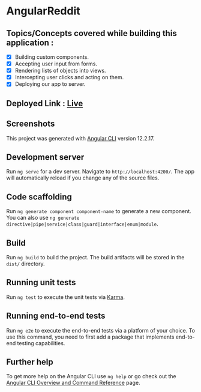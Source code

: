 # AngularReddit

## Topics/Concepts covered while building this application : 
- [x] Building custom components.
- [x] Accepting user input from forms.
- [x] Rendering lists of objects into views.
- [x] Intercepting user clicks and acting on them.
- [x] Deploying our app to server.

## Deployed Link : [Live](https://angular-reddit-bz7eycfdv-kuluruvineeth.vercel.app/)

## Screenshots



This project was generated with [Angular CLI](https://github.com/angular/angular-cli) version 12.2.17.

## Development server

Run `ng serve` for a dev server. Navigate to `http://localhost:4200/`. The app will automatically reload if you change any of the source files.

## Code scaffolding

Run `ng generate component component-name` to generate a new component. You can also use `ng generate directive|pipe|service|class|guard|interface|enum|module`.

## Build

Run `ng build` to build the project. The build artifacts will be stored in the `dist/` directory.

## Running unit tests

Run `ng test` to execute the unit tests via [Karma](https://karma-runner.github.io).

## Running end-to-end tests

Run `ng e2e` to execute the end-to-end tests via a platform of your choice. To use this command, you need to first add a package that implements end-to-end testing capabilities.

## Further help

To get more help on the Angular CLI use `ng help` or go check out the [Angular CLI Overview and Command Reference](https://angular.io/cli) page.
